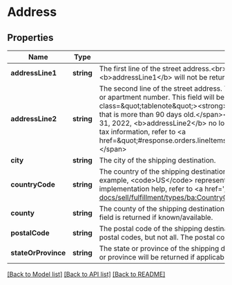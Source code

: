 # Address

## Properties
Name | Type | Description | Notes
------------ | ------------- | ------------- | -------------
**addressLine1** | **string** | The first line of the street address.&lt;br&gt;&lt;br&gt;&lt;span class&#x3D;\&quot;tablenote\&quot;&gt;&lt;strong&gt;Note:&lt;/strong&gt; &lt;b&gt;addressLine1&lt;/b&gt; will not be returned for any order that is more than 90 days old.&lt;/span&gt; | [optional] 
**addressLine2** | **string** | The second line of the street address. This field can be used for additional address information, such as a suite or apartment number. This field will be returned if defined for the shipping address.&lt;br&gt;&lt;br&gt;&lt;span class&#x3D;\&quot;tablenote\&quot;&gt;&lt;strong&gt;Note:&lt;/strong&gt; &lt;b&gt;addressLine2&lt;/b&gt; will not be returned for any order that is more than 90 days old.&lt;/span&gt;&lt;br&gt;&lt;span class&#x3D;\&quot;tablenote\&quot;&gt;&lt;b&gt;Note:&lt;/b&gt; As of January 31, 2022, &lt;b&gt;addressLine2&lt;/b&gt; no longer returns EU VAT tax information. To determine line-item level VAT tax information, refer to &lt;a href&#x3D;\&quot;#response.orders.lineItems.ebayCollectAndRemitTaxes.ebayReference\&quot;&gt;eBayReference&lt;/a&gt;.&lt;/span&gt; | [optional] 
**city** | **string** | The city of the shipping destination. | [optional] 
**countryCode** | **string** | The country of the shipping destination, represented as a two-letter ISO 3166-1 alpha-2 country code. For example, &lt;code&gt;US&lt;/code&gt; represents the United States, and &lt;code&gt;DE&lt;/code&gt; represents Germany. For implementation help, refer to &lt;a href&#x3D;&#x27;https://developer.ebay.com/api-docs/sell/fulfillment/types/ba:CountryCodeEnum&#x27;&gt;eBay API documentation&lt;/a&gt; | [optional] 
**county** | **string** | The county of the shipping destination. Counties typically, but not always, contain multiple cities or towns. This field is returned if known/available. | [optional] 
**postalCode** | **string** | The postal code of the shipping destination. Usually referred to as Zip codes in the US. Most countries have postal codes, but not all. The postal code will be returned if applicable. | [optional] 
**stateOrProvince** | **string** | The state or province of the shipping destination. Most countries have states or provinces, but not all. The state or province will be returned if applicable. | [optional] 

[[Back to Model list]](../../README.md#documentation-for-models) [[Back to API list]](../../README.md#documentation-for-api-endpoints) [[Back to README]](../../README.md)

